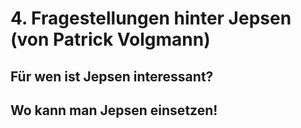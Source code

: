 # 4. Fragestellungen hinter Jepsen (von Patrick Volgmann)
## Für wen ist Jepsen interessant?
## Wo kann man Jepsen einsetzen!
